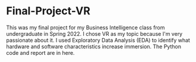 # Final-Project-VR

This was my final project for my Business Intelligence class from undergraduate in Spring 2022. I chose VR as my topic because I'm very passionate about it. I used Exploratory Data Analysis (EDA) to identify what hardware and software characteristics increase immersion. The Python code and report are in here.
